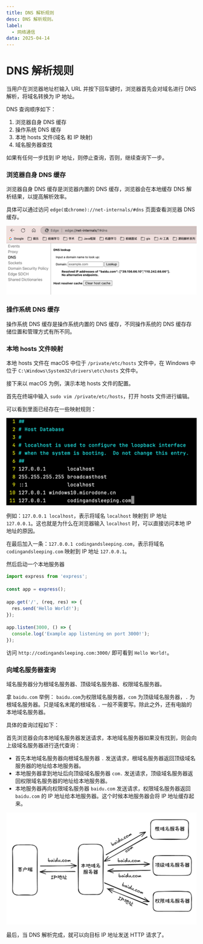 ```yaml
---
title: DNS 解析规则
desc: DNS 解析规则。
label:
  - 网络通信
data: 2025-04-14
---
```


# DNS 解析规则

当用户在浏览器地址栏输入 URL 并按下回车键时，浏览器首先会对域名进行 DNS 解析，将域名转换为 IP 地址。

DNS 查询顺序如下：

1. 浏览器自身 DNS 缓存
2. 操作系统 DNS 缓存
3. 本地 hosts 文件(域名 和 IP 映射)
4. 域名服务器查找

如果有任何一步找到 IP 地址，则停止查询，否则，继续查询下一步。

### 浏览器自身 DNS 缓存

浏览器自身 DNS 缓存是浏览器内置的 DNS 缓存，浏览器会在本地缓存 DNS 解析结果，以提高解析效率。

具体可以通过访问 `edge(或chrome)://net-internals/#dns` 页面查看浏览器 DNS 缓存。

![20250414210853](https://raw.githubusercontent.com/CodingAndSleeping/picgo/master/20250414210853.png)

### 操作系统 DNS 缓存

操作系统 DNS 缓存是操作系统内置的 DNS 缓存，不同操作系统的 ​​DNS 缓存存储位置和管理方式有所不同。

### 本地 hosts 文件映射

本地 hosts 文件在 macOS 中位于 `/private/etc/hosts` 文件中，在 Windows 中位于 `C:\Windows\System32\drivers\etc\hosts` 文件中。

接下来以 macOS 为例，演示本地 hosts 文件的配置。

首先在终端中输入 `sudo vim /private/etc/hosts`，打开 hosts 文件进行编辑。

可以看到里面已经存在一些映射规则：

![20250414212120](https://raw.githubusercontent.com/CodingAndSleeping/picgo/master/20250414212120.png)

例如：`127.0.0.1 localhost`，表示将域名 `localhost` 映射到 IP 地址 `127.0.0.1`。这也就是为什么在浏览器输入 `localhost` 时，可以直接访问本地 IP 地址的原因。

在最后加入一条：`127.0.0.1 codingandsleeping.com`，表示将域名 `codingandsleeping.com` 映射到 IP 地址 `127.0.0.1`。

然后启动一个本地服务器

```javascript
import express from 'express';

const app = express();

app.get('/', (req, res) => {
  res.send('Hello World!');
});

app.listen(3000, () => {
  console.log('Example app listening on port 3000!');
});
```

访问 `http://codingandsleeping.com:3000/` 即可看到 `Hello World!`。

### 向域名服务器查询

域名服务器分为根域名服务器、顶级域名服务器、权限域名服务器。

拿 `baidu.com` 举例： `baidu.com`为权限域名服务器，`com` 为顶级域名服务器，`.` 为根域名服务器。只是域名末尾的根域名 `.` 一般不需要写。除此之外，还有电脑的本地域名服务器。

具体的查询过程如下：

首先浏览器会向本地域名服务器发送请求，本地域名服务器如果没有找到，则会向上级域名服务器进行迭代查询：

- 首先本地域名服务器向根域名服务器 `.` 发送请求，根域名服务器返回顶级域名服务器的地址给本地服务器。
- 本地服务器拿到地址后向顶级域名服务器 `com.` 发送请求，顶级域名服务器返回权限域名服务器的地址给本地服务器。
- 本地服务器再向权限域名服务器 `baidu.com` 发送请求，权限域名服务器返回 `baidu.com` 的 IP 地址给本地服务器。这个时候本地服务器会将 IP 地址缓存起来。

![20250415005537](https://raw.githubusercontent.com/CodingAndSleeping/picgo/master/20250415005537.png)

最后，当 DNS 解析完成，就可以向目标 IP 地址发送 HTTP 请求了。

